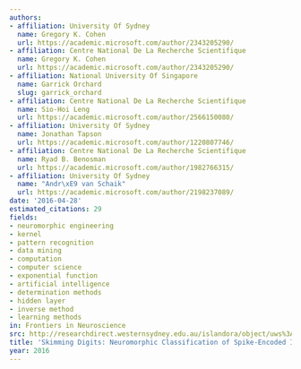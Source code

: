 ```yaml
---
authors:
- affiliation: University Of Sydney
  name: Gregory K. Cohen
  url: https://academic.microsoft.com/author/2343205290/
- affiliation: Centre National De La Recherche Scientifique
  name: Gregory K. Cohen
  url: https://academic.microsoft.com/author/2343205290/
- affiliation: National University Of Singapore
  name: Garrick Orchard
  slug: garrick_orchard
- affiliation: Centre National De La Recherche Scientifique
  name: Sio-Hoi Leng
  url: https://academic.microsoft.com/author/2566150080/
- affiliation: University Of Sydney
  name: Jonathan Tapson
  url: https://academic.microsoft.com/author/1220807746/
- affiliation: Centre National De La Recherche Scientifique
  name: Ryad B. Benosman
  url: https://academic.microsoft.com/author/1982766315/
- affiliation: University Of Sydney
  name: "Andr\xE9 van Schaik"
  url: https://academic.microsoft.com/author/2198237089/
date: '2016-04-28'
estimated_citations: 29
fields:
- neuromorphic engineering
- kernel
- pattern recognition
- data mining
- computation
- computer science
- exponential function
- artificial intelligence
- determination methods
- hidden layer
- inverse method
- learning methods
in: Frontiers in Neuroscience
src: http://researchdirect.westernsydney.edu.au/islandora/object/uws%3A35012/datastream/PDF/view
title: 'Skimming Digits: Neuromorphic Classification of Spike-Encoded Images'
year: 2016
---
```

